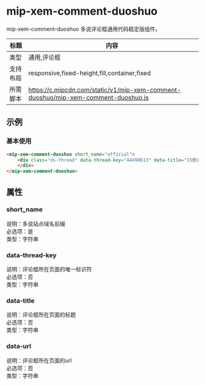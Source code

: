 # mip-xem-comment-duoshuo

mip-xem-comment-duoshuo 多说评论框通用代码稳定版组件。

标题|内容
----|----
类型|通用,评论框
支持布局|responsive,fixed-height,fill,container,fixed
所需脚本|https://c.mipcdn.com/static/v1/mip-xem-comment-duoshuo/mip-xem-comment-duoshuo.js

## 示例

### 基本使用
```html
<mip-xem-comment-duoshuo short_name="official">
    <div class="ds-thread" data-thread-key="44498613" data-title="15款未来电子产品礼物" data-url="http://tech.ifeng.com/a/20161123/44498613_0.shtml">
	</div>
</mip-xem-comment-duoshuo>
```

## 属性

### short_name

说明：多说站点域名前缀  
必选项：是  
类型：字符串   

### data-thread-key

说明：评论框所在页面的唯一标识符  
必选项：否  
类型：字符串  

### data-title

说明：评论框所在页面的标题  
必选项：否  
类型：字符串  

### data-url

说明：评论框所在页面的url  
必选项：否  
类型：字符串  
